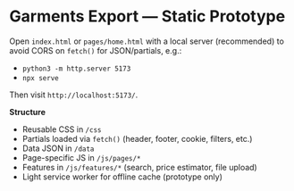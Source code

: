 # Garments Export — Static Prototype

Open `index.html` or `pages/home.html` with a local server (recommended) to avoid CORS on `fetch()` for JSON/partials, e.g.:

- `python3 -m http.server 5173`
- `npx serve`

Then visit `http://localhost:5173/`.

**Structure**

- Reusable CSS in `/css`
- Partials loaded via `fetch()` (header, footer, cookie, filters, etc.)
- Data JSON in `/data`
- Page-specific JS in `/js/pages/*`
- Features in `/js/features/*` (search, price estimator, file upload)
- Light service worker for offline cache (prototype only)
